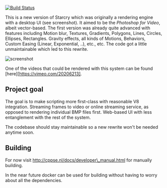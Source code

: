 [![Build Status](https://travis-ci.org/rayburgemeestre/starcry.svg?branch=master)](https://travis-ci.org/rayburgemeestre/starcry)

This is a new version of Starcry which was originally a rendering engine with a desktop UI (see screenshot).
It aimed to be the *Photoshop for Video*, albeit vector-based.
The first version was already quite advanced with features including Motion blur, Textures, Gradients, Polygons, Lines, Circles, Ellipses, Rectangles.
Gravity effects, all kinds of Motions, Behaviors, Custom Easing (Linear, Exponential, ..), etc., etc.
The code got a little unmaintainable which led to this rewrite.

![screenshot](https://bitbucket.org/rayburgemeestre/starcry/raw/master/docs/screenshot_v1.png)

One of the videos that could be rendered with this system can be found [here][https://vimeo.com/20206213].

## Project goal

The goal is to make scripting more first-class with reasonable V8 integration.
Streaming frames to video or online streaming service, as opposed to rendering individual BMP files first.
Web-based UI with less entanglement with the rest of the system.

The codebase should stay maintainable so a new rewrite won't be needed anytime soon.

## Building

For now visit http://cppse.nl/docs/developer\_manual.html for manually building.

In the near future docker can be used for building without having to worry about all the dependencies.

<!--
## Misc - Notes on static compiling

yum install libicu-devel mesa-libGLU-devel
-->
